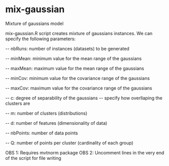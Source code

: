 # mix-gaussian
Mixture of gaussians model

mix-gaussian.R script creates mixture of gaussians instances. We can specify the following parameters:

-- nbRuns: number of instances (datasets) to be generated

-- minMean: minimum value for the mean range of the gaussians

-- maxMean: maximum value for the mean range of the gaussians

-- minCov: minimum value for the covariance range of the gaussians

-- maxCov: maximum value for the covariance range of the gaussians

-- c: degree of separability of the gaussians -- specify how overllaping the clusters are

-- m: number of clusters (distributions)

-- d: number of features (dimensionality of data)

-- nbPoints: number of data points

-- Q: number of points per cluster (cardinality of each group)

OBS 1: Requires mvtnorm package
OBS 2: Uncomment lines in the very end of the script for file writing 
